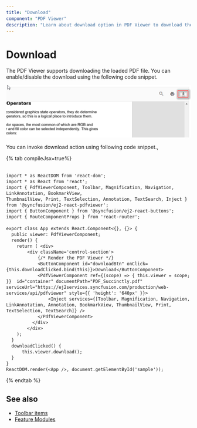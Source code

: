 ```yaml
---
title: "Download"
component: "PDF Viewer"
description: "Learn about download option in PDF Viewer to download the loaded document."
---
```

# Download

The PDF Viewer supports downloading the loaded PDF file. You can enable/disable the download using the following code snippet.

![Alt text](./images/download.png)

You can invoke download action using following code snippet.,

{% tab compileJsx=true%}

```tsx

import * as ReactDOM from 'react-dom';
import * as React from 'react';
import { PdfViewerComponent, Toolbar, Magnification, Navigation, LinkAnnotation, BookmarkView,
ThumbnailView, Print, TextSelection, Annotation, TextSearch, Inject } from '@syncfusion/ej2-react-pdfviewer';
import { ButtonComponent } from '@syncfusion/ej2-react-buttons';
import { RouteComponentProps } from 'react-router';

export class App extends React.Component<{}, {}> {
  public viewer: PdfViewerComponent;
  render() {
    return ( <div>
        <div className='control-section'>
            {/* Render the PDF Viewer */}
            <ButtonComponent id="downloadBtn" onClick={this.downloadClicked.bind(this)}>Download</ButtonComponent>
            <PdfViewerComponent ref={(scope) => { this.viewer = scope; }}  id="container" documentPath="PDF_Succinctly.pdf" serviceUrl="https://ej2services.syncfusion.com/production/web-services/api/pdfviewer" style={{ 'height': '640px' }}>
                <Inject services={[Toolbar, Magnification, Navigation, LinkAnnotation, Annotation, BookmarkView, ThumbnailView, Print, TextSelection, TextSearch]} />
            </PdfViewerComponent>
          </div>
        </div>
    );
  }
  downloadClicked() {
      this.viewer.download();
  }
}
ReactDOM.render(<App />, document.getElementById('sample'));

```

{% endtab %}

## See also

* [Toolbar items](./toolbar)
* [Feature Modules](./feature-module)